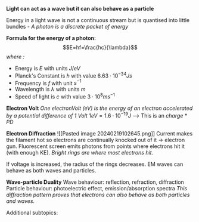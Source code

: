 **Light can act as a wave but it can also behave as a particle**

Energy in a light wave is not a continuous stream but is quantised into little bundles - *A photon is a discrete packet of energy*

**Formula for the energy of a photon:**$$E=hf=\frac{hc}{\lambda}$$*where :*
- Energy is $E$ with units $J/eV$
- Planck's Constant is $h$ with value $6.63\cdot10^{-34}Js$
- Frequency is $f$ with unit $s^{-1}$
- Wavelength is $\lambda$ with units $m$
- Speed of light is $c$ with value $3\cdot10^{8}ms^{-1}$

**Electron Volt**
*One electronVolt (eV) is the energy of an electron accelerated by a potential difference of 1 Volt*
$1eV=1.6\cdot10^{-19} J$ --> This is an *charge* * *PD*

**Electron Diffraction**
![[Pasted image 20240219102645.png]]
Current makes the filament hot so electrons are continually knocked out of it → electron gun. Fluorescent screen emits photons from points where electrons hit it (with enough KE).
*Bright rings are where most electrons hit.*

If voltage is increased, the radius of the rings decreases. EM waves can behave as both waves and particles.


**Wave-particle Duality**
Wave behaviour: reflection, refraction, diffraction
Particle behaviour: photoelectric effect, emission/absorption spectra
*This diffraction pattern proves that electrons can also behave as both particles and waves.*

Additional subtopics:
```folder-index-content
```